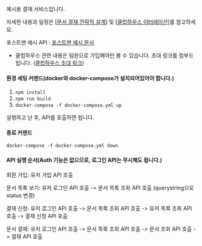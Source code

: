 예시용 결재 서비스입니다.

자세한 내용과 일정은 [[문서 결재 전략적 설계](https://conscious-newsprint-15e.notion.site/0683eabd64584cb795d5cc1afcf946e2)] 및 [[클럽하우스 이터레이션](https://app.shortcut.com/joshuatest/iterations)]를 참고하세요.

포스트맨 예시 API : [포스트맨 예시 문서](https://documenter.getpostman.com/view/7947591/U16opixa)
* 클럽하우스 관련 내용은 팀원으로 가입해야만 볼 수 있습니다. 초대 링크를 첨부드립니다.
([클럽하우스 초대 링크](https://app.shortcut.com/invite-link/613859d9-e723-4038-b63c-80decb924baa))

#### 환경 세팅 커맨드(docker와 docker-compose가 설치되어있어야 합니다.)
1. `npm install`
2. `npm run build`
3. `docker-compose -f docker-compose.yml up`

실행하고 난 후, API를 호출하면 됩니다.
#### 종료 커맨드
`docker-compose -f docker-compose.yml down`


#### API 실행 순서(Auth 기능은 없으므로, 로그인 API는 무시해도 됩니다.)
회원 가입: 유저 가입 API 호출

문서 목록 보기: 유저 로그인 API 호출 -> 문서 목록 조회 API 호출 (querystring으로 status 변경)

결재 신청: 유저 로그인 API 호출 -> 문서 목록 조회 API 호출 -> 유저 목록 조회 API 호출 -> 결재 신청 API 호출

문서 결재: 유저 로그인 API 호출 -> 문서 목록 조회 API 호출 -> 문서 조회 API 호출 -> 결재 API 호출
